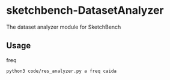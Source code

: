 # sketchbench-DatasetAnalyzer
The dataset analyzer module for SketchBench

## Usage

freq

```shell
python3 code/res_analyzer.py a freq caida
```